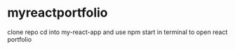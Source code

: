 # myreactportfolio
clone repo cd into my-react-app and use npm start in terminal to open react portfolio